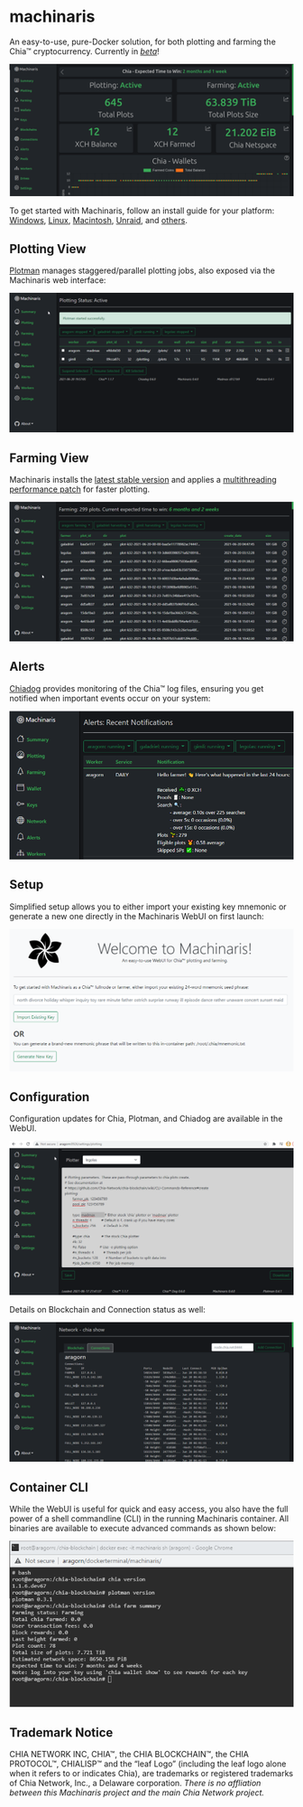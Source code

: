 # machinaris

An easy-to-use, pure-Docker solution, for both plotting and farming the Chia™ cryptocurrency.  Currently in [*beta*](https://github.com/users/guydavis/packages/container/package/machinaris)!

![Home](https://raw.githubusercontent.com/guydavis/machinaris-unraid/master/docs/img/machinaris_home.png)

To get started with Machinaris, follow an install guide for your platform: [Windows](https://github.com/guydavis/machinaris/wiki/Windows), [Linux](https://github.com/guydavis/machinaris/wiki/Linux), [Macintosh](https://github.com/guydavis/machinaris/wiki/MacOS), [Unraid](https://github.com/guydavis/machinaris/wiki/Unraid), and [others](https://github.com/guydavis/machinaris/wiki/Generic).

## Plotting View

[Plotman](https://github.com/ericaltendorf/plotman) manages staggered/parallel plotting jobs, also exposed via the Machinaris web interface:

![Plotting](https://raw.githubusercontent.com/guydavis/machinaris-unraid/master/docs/img/machinaris_plotting.png)

## Farming View

Machinaris installs the [latest stable version](https://github.com/Chia-Network/chia-blockchain/wiki/INSTALL#ubuntudebian) and applies a [multithreading performance patch](https://github.com/xrobau/chiapos) for faster plotting.

![Farming](https://raw.githubusercontent.com/guydavis/machinaris-unraid/master/docs/img/machinaris_farming.png)

## Alerts

[Chiadog](https://github.com/martomi/chiadog) provides monitoring of the Chia™ log files, ensuring you get notified when important events occur on your system:

![Alerts](https://raw.githubusercontent.com/guydavis/machinaris-unraid/master/docs/img/ChiaDog-1-Example.png)

## Setup

Simplified setup allows you to either import your existing key mnemonic or generate a new one directly in the Machinaris WebUI on first launch:

![Setup](https://raw.githubusercontent.com/guydavis/machinaris-unraid/master/docs/img/machinaris_setup.png)

## Configuration

Configuration updates for Chia, Plotman, and Chiadog are available in the WebUI.  

![Connections](https://raw.githubusercontent.com/guydavis/machinaris-unraid/master/docs/img/machinaris_settings.png)

Details on Blockchain and Connection status as well:

![Connections](https://raw.githubusercontent.com/guydavis/machinaris-unraid/master/docs/img/machinaris_network.png)

## Container CLI

While the WebUI is useful for quick and easy access, you also have the full power of a shell commandline (CLI) in the running Machinaris container.  All binaries are available to execute advanced commands as shown below:

![ContainerCLI](https://raw.githubusercontent.com/guydavis/machinaris-unraid/master/docs/img/machinaris_container_cli.png)


## Trademark Notice
CHIA NETWORK INC, CHIA™, the CHIA BLOCKCHAIN™, the CHIA PROTOCOL™, CHIALISP™ and the “leaf Logo” (including the leaf logo alone when it refers to or indicates Chia), are trademarks or registered trademarks of Chia Network, Inc., a Delaware corporation. *There is no affliation between this Machinaris project and the main Chia Network project.*
